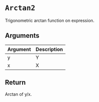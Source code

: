 # `Arctan2`

Trigonometric arctan function on expression.

## Arguments

| Argument | Description |
| -------- | ----------- |
| y        | Y           |
| x        | X           |

## Return

Arctan of y/x.
